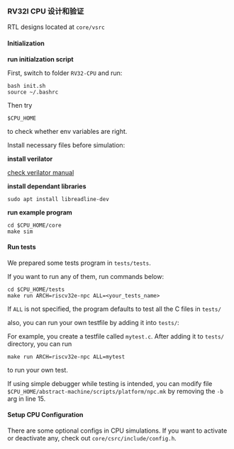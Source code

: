### RV32I CPU 设计和验证
RTL designs located at `core/vsrc`

#### Initialization
**run initialzation script**

First, switch to folder `RV32-CPU` and run:
```
bash init.sh
source ~/.bashrc
```
Then try

```
$CPU_HOME
```
to check whether env variables are right.

Install necessary files before simulation:

**install verilator**

[check verilator manual](https://verilator.org/guide/latest/install.html)

**install dependant libraries**

```
sudo apt install libreadline-dev
```

**run example program**
```
cd $CPU_HOME/core
make sim
```

#### Run tests

We prepared some tests program in `tests/tests`.

If you want to run any of them, run commands below:
```
cd $CPU_HOME/tests
make run ARCH=riscv32e-npc ALL=<your_tests_name>
```

If `ALL` is not specified, the program defaults to test all the C files in `tests/`

also, you can run your own testfile by adding it into `tests/`:

For example, you create a testfile called `mytest.c`. After adding it to `tests/` directory, you can run
```
make run ARCH=riscv32e-npc ALL=mytest
```
to run your own test.

If using simple debugger while testing is intended, you can modify file `$CPU_HOME/abstract-machine/scripts/platform/npc.mk` by removing the `-b` arg in line 15.

#### Setup CPU Configuration

There are some optional configs in CPU simulations. If you want to activate or deactivate any, check out `core/csrc/include/config.h`.
